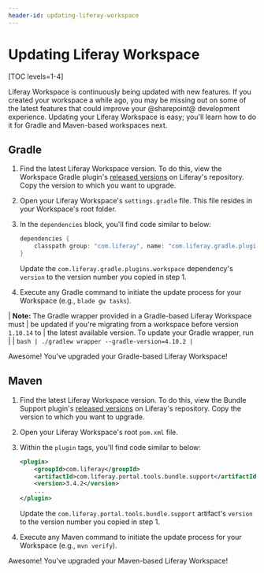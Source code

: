 ```yaml
---
header-id: updating-liferay-workspace
---
```


# Updating Liferay Workspace

[TOC levels=1-4]

Liferay Workspace is continuously being updated with new features. If you
created your workspace a while ago, you may be missing out on some of the latest
features that could improve your @sharepoint@ development experience. Updating your
Liferay Workspace is easy; you'll learn how to do it for Gradle and Maven-based
workspaces next.

## Gradle

1.  Find the latest Liferay Workspace version. To do this, view the Workspace
    Gradle plugin's
    [released versions](https://repository-cdn.liferay.com/nexus/content/repositories/liferay-public-releases/com/liferay/com.liferay.gradle.plugins.workspace/)
    on Liferay's repository. Copy the version to which you want to upgrade.

2.  Open your Liferay Workspace's `settings.gradle` file. This file resides in
    your Workspace's root folder.

3.  In the `dependencies` block, you'll find code similar to below:

    ```groovy
    dependencies {
        classpath group: "com.liferay", name: "com.liferay.gradle.plugins.workspace", version: "[WORKSPACE_VERSION]"
    }
    ```

    Update the `com.liferay.gradle.plugins.workspace` dependency's `version` to
    the version number you copied in step 1.

4.  Execute any Gradle command to initiate the update process for your Workspace
    (e.g., `blade gw tasks`).

| **Note:** The Gradle wrapper provided in a Gradle-based Liferay Workspace must
| be updated if you're migrating from a workspace before version `1.10.14` to
| the latest available version. To update your Gradle wrapper, run
| 
| ```bash
| ./gradlew wrapper --gradle-version=4.10.2
| ```

Awesome! You've upgraded your Gradle-based Liferay Workspace!

## Maven

1.  Find the latest Liferay Workspace version. To do this, view the Bundle
    Support plugin's
    [released versions](https://repository-cdn.liferay.com/nexus/content/repositories/liferay-public-releases/com/liferay/com.liferay.portal.tools.bundle.support/)
    on Liferay's repository. Copy the version to which you want to upgrade.

2.  Open your Liferay Workspace's root `pom.xml` file.

3.  Within the `plugin` tags, you'll find code similar to below:

    ```xml
    <plugin>
        <groupId>com.liferay</groupId>
        <artifactId>com.liferay.portal.tools.bundle.support</artifactId>
        <version>3.4.2</version>
        ...
    </plugin>
    ```

    Update the `com.liferay.portal.tools.bundle.support` artifact's `version` to
    the version number you copied in step 1.

4.  Execute any Maven command to initiate the update process for your Workspace
    (e.g., `mvn verify`).

Awesome! You've upgraded your Maven-based Liferay Workspace!

